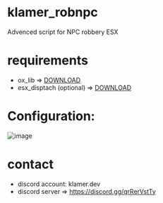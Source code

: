 # klamer_robnpc
Advenced script for NPC robbery ESX

# requirements
- ox_lib => [DOWNLOAD](https://github.com/overextended/ox_lib)
- esx_disptach (optional) => [DOWNLOAD](https://github.com/zThundy/esx_dispatch)

# Configuration:
![image](https://github.com/KL4M3R/klamer_robnpc/assets/161390980/eae86f96-8afd-482d-bc4e-fe400a971e74)

# contact
- discord account: klamer.dev
- discord server => https://discord.gg/qrRerVstTy
